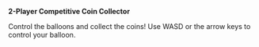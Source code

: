 **2-Player Competitive Coin Collector**

Control the balloons and collect the coins! Use WASD or the arrow keys to control your balloon. 

